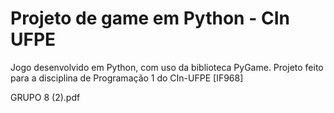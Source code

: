 # Projeto de game em Python - CIn UFPE

Jogo desenvolvido em Python, com uso da biblioteca PyGame. Projeto feito para a disciplina de Programação 1 do CIn-UFPE [IF968]

GRUPO 8 (2).pdf

